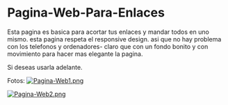 # Pagina-Web-Para-Enlaces
Esta pagina es basica para acortar tus enlaces y mandar todos en uno mismo. esta pagina respeta el responsive design. asi que no hay problema con los telefonos y ordenadores- 
claro que con un fondo bonito y con movimiento para hacer mas elegante la pagina.

Si deseas usarla adelante. 


Fotos: 
[![Pagina-Web1.png](https://i.postimg.cc/3JsGfCc7/Pagina-Web1.png)](https://postimg.cc/0bCrbmvH)


[![Pagina-Web2.png](https://i.postimg.cc/XJYBB2pK/Pagina-Web2.png)](https://postimg.cc/67FpDfVT)

